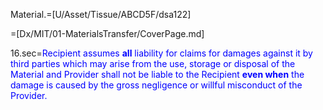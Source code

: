 Material.=[U/Asset/Tissue/ABCD5F/dsa122]

=[Dx/MIT/01-MaterialsTransfer/CoverPage.md]  

16.sec=<font color="blue">Recipient assumes <b>all</b> liability for claims for damages against it by third parties which may arise from the use, storage or disposal of the Material and Provider shall not be liable to the Recipient <b>even when</b> the damage is caused by the gross negligence or willful misconduct of the Provider.</font>
